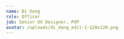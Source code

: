 ```yaml
---
name: Di Dang
role: Officer
job: Senior UX Designer, POP
avatar: /uploads/di_dang_edit-1-120x120.png
---
```

